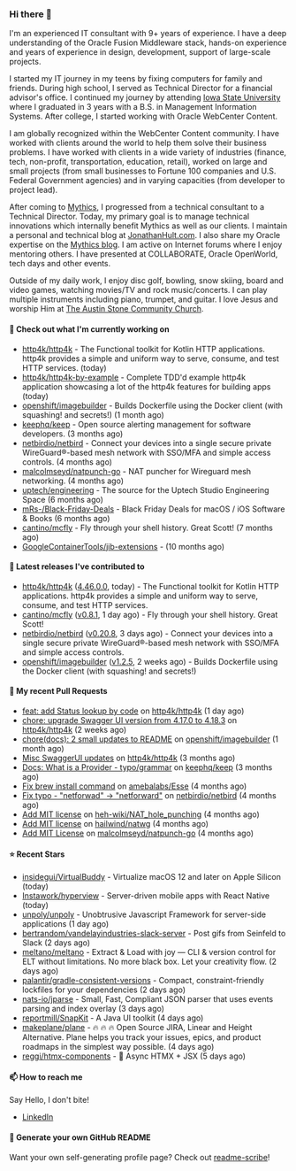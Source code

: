 ### Hi there 👋

I'm an experienced IT consultant with 9+ years of experience. I have a deep understanding of the Oracle Fusion Middleware stack, hands-on experience and years of experience in design, development, support of large-scale projects.

I started my IT journey in my teens by fixing computers for family and friends. During high school, I served as Technical Director for a financial advisor's office. I continued my journey by attending [Iowa State University](iastate.edu) where I graduated in 3 years with a B.S. in Management Information Systems. After college, I started working with Oracle WebCenter Content.

I am globally recognized within the WebCenter Content community. I have worked with clients around the world to help them solve their business problems. I have worked with clients in a wide variety of industries (finance, tech, non-profit, transportation, education, retail), worked on large and small projects (from small businesses to Fortune 100 companies and U.S. Federal Government agencies) and in varying capacities (from developer to project lead).

After coming to [Mythics](https://www.mythics.com/), I progressed from a technical consultant to a Technical Director. Today, my primary goal is to manage technical innovations which internally benefit Mythics as well as our clients. I maintain a personal and technical blog at [JonathanHult.com](https://jonathanhult.com). I also share my Oracle expertise on the [Mythics blog](https://www.mythics.com/about/blog/). I am active on Internet forums where I enjoy mentoring others. I have presented at COLLABORATE, Oracle OpenWorld, tech days and other events.

Outside of my daily work, I enjoy disc golf, bowling, snow skiing, board and video games, watching movies/TV and rock music/concerts. I can play multiple instruments including piano, trumpet, and guitar. I love Jesus and worship Him at [The Austin Stone Community Church](https://austinstone.org/).

#### 👷 Check out what I'm currently working on

- [http4k/http4k](https://github.com/http4k/http4k) - The Functional toolkit for Kotlin HTTP applications. http4k provides a simple and uniform way to serve, consume, and test HTTP services. (today)
- [http4k/http4k-by-example](https://github.com/http4k/http4k-by-example) - Complete TDD&#39;d example http4k application showcasing a lot of the http4k features for building apps (today)
- [openshift/imagebuilder](https://github.com/openshift/imagebuilder) - Builds Dockerfile using the Docker client (with squashing! and secrets!) (1 month ago)
- [keephq/keep](https://github.com/keephq/keep) - Open source alerting management for software developers. (3 months ago)
- [netbirdio/netbird](https://github.com/netbirdio/netbird) - Connect your devices into a single secure private WireGuard®-based mesh network with SSO/MFA and simple access controls. (4 months ago)
- [malcolmseyd/natpunch-go](https://github.com/malcolmseyd/natpunch-go) - NAT puncher for Wireguard mesh networking. (4 months ago)
- [uptech/engineering](https://github.com/uptech/engineering) - The source for the Uptech Studio Engineering Space (6 months ago)
- [mRs-/Black-Friday-Deals](https://github.com/mRs-/Black-Friday-Deals) - Black Friday Deals for macOS / iOS Software &amp; Books (6 months ago)
- [cantino/mcfly](https://github.com/cantino/mcfly) - Fly through your shell history. Great Scott! (7 months ago)
- [GoogleContainerTools/jib-extensions](https://github.com/GoogleContainerTools/jib-extensions) -  (10 months ago)

#### 🔭 Latest releases I've contributed to

- [http4k/http4k](https://github.com/http4k/http4k) ([4.46.0.0](https://github.com/http4k/http4k/releases/tag/4.46.0.0), today) - The Functional toolkit for Kotlin HTTP applications. http4k provides a simple and uniform way to serve, consume, and test HTTP services.
- [cantino/mcfly](https://github.com/cantino/mcfly) ([v0.8.1](https://github.com/cantino/mcfly/releases/tag/v0.8.1), 1 day ago) - Fly through your shell history. Great Scott!
- [netbirdio/netbird](https://github.com/netbirdio/netbird) ([v0.20.8](https://github.com/netbirdio/netbird/releases/tag/v0.20.8), 3 days ago) - Connect your devices into a single secure private WireGuard®-based mesh network with SSO/MFA and simple access controls.
- [openshift/imagebuilder](https://github.com/openshift/imagebuilder) ([v1.2.5](https://github.com/openshift/imagebuilder/releases/tag/v1.2.5), 2 weeks ago) - Builds Dockerfile using the Docker client (with squashing! and secrets!)

#### 🔨 My recent Pull Requests

- [feat: add Status lookup by code](https://github.com/http4k/http4k/pull/918) on [http4k/http4k](https://github.com/http4k/http4k) (1 day ago)
- [chore: upgrade Swagger UI version from 4.17.0 to 4.18.3](https://github.com/http4k/http4k/pull/903) on [http4k/http4k](https://github.com/http4k/http4k) (2 weeks ago)
- [chore(docs): 2 small updates to README](https://github.com/openshift/imagebuilder/pull/253) on [openshift/imagebuilder](https://github.com/openshift/imagebuilder) (1 month ago)
- [Misc SwaggerUI updates](https://github.com/http4k/http4k/pull/864) on [http4k/http4k](https://github.com/http4k/http4k) (3 months ago)
- [Docs: What is a Provider - typo/grammar](https://github.com/keephq/keep/pull/44) on [keephq/keep](https://github.com/keephq/keep) (3 months ago)
- [Fix brew install command](https://github.com/amebalabs/Esse/pull/18) on [amebalabs/Esse](https://github.com/amebalabs/Esse) (4 months ago)
- [Fix typo - &#34;netforwad&#34; -&gt; &#34;netforward&#34;](https://github.com/netbirdio/netbird/pull/647) on [netbirdio/netbird](https://github.com/netbirdio/netbird) (4 months ago)
- [Add MIT license](https://github.com/heh-wiki/NAT_hole_punching/pull/3) on [heh-wiki/NAT_hole_punching](https://github.com/heh-wiki/NAT_hole_punching) (4 months ago)
- [Add MIT license](https://github.com/hailwind/natwg/pull/1) on [hailwind/natwg](https://github.com/hailwind/natwg) (4 months ago)
- [Add MIT License](https://github.com/malcolmseyd/natpunch-go/pull/10) on [malcolmseyd/natpunch-go](https://github.com/malcolmseyd/natpunch-go) (4 months ago)

#### ⭐ Recent Stars

- [insidegui/VirtualBuddy](https://github.com/insidegui/VirtualBuddy) - Virtualize macOS 12 and later on Apple Silicon (today)
- [Instawork/hyperview](https://github.com/Instawork/hyperview) - Server-driven mobile apps with React Native (today)
- [unpoly/unpoly](https://github.com/unpoly/unpoly) - Unobtrusive Javascript Framework for server-side applications (1 day ago)
- [bertrandom/vandelayindustries-slack-server](https://github.com/bertrandom/vandelayindustries-slack-server) - Post gifs from Seinfeld to Slack (2 days ago)
- [meltano/meltano](https://github.com/meltano/meltano) - Extract &amp; Load with joy — CLI &amp; version control for ELT without limitations. No more black box. Let your creativity flow. (2 days ago)
- [palantir/gradle-consistent-versions](https://github.com/palantir/gradle-consistent-versions) - Compact, constraint-friendly lockfiles for your dependencies (2 days ago)
- [nats-io/jparse](https://github.com/nats-io/jparse) - Small, Fast, Compliant JSON parser that uses events parsing and index overlay (3 days ago)
- [reportmill/SnapKit](https://github.com/reportmill/SnapKit) - A Java UI toolkit (4 days ago)
- [makeplane/plane](https://github.com/makeplane/plane) - 🔥 🔥 🔥 Open Source JIRA, Linear and Height Alternative. Plane helps you track your issues, epics, and product roadmaps in the simplest way possible. (4 days ago)
- [reggi/htmx-components](https://github.com/reggi/htmx-components) - 🧩 Async HTMX &#43; JSX (5 days ago)

#### 📫 How to reach me

Say Hello, I don't bite!

- [LinkedIn](https://www.linkedin.com/in/jonathanhult)

#### 📖 Generate your own GitHub README

Want your own self-generating profile page? Check out [readme-scribe](https://github.com/muesli/readme-scribe)!
